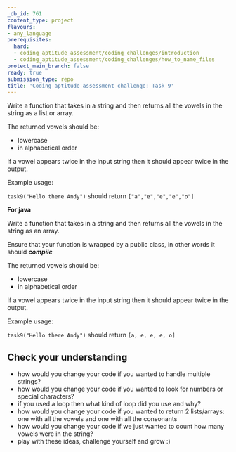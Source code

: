 ```yaml
---
_db_id: 761
content_type: project
flavours:
- any_language
prerequisites:
  hard:
  - coding_aptitude_assessment/coding_challenges/introduction
  - coding_aptitude_assessment/coding_challenges/how_to_name_files
protect_main_branch: false
ready: true
submission_type: repo
title: 'Coding aptitude assessment challenge: Task 9'
---
```


Write a function that takes in a string and then returns all the vowels in the string as a list or array.

The returned vowels should be:

- lowercase
- in alphabetical order

If a vowel appears twice in the input string then it should appear twice in the output.

Example usage:

`task9("Hello there Andy")` should return `["a","e","e","e","o"]`

**For java**

Write a function that takes in a string and then returns all the vowels in the string as an array.

Ensure that your function is wrapped by a public class, in other words it should ***compile***

The returned vowels should be:

- lowercase
- in alphabetical order

If a vowel appears twice in the input string then it should appear twice in the output.

Example usage:

`task9("Hello there Andy")` should return `[a, e, e, e, o]`

## Check your understanding 

- how would you change your code if you wanted to handle multiple strings?
- how would you change your code if you wanted to look for numbers or special characters?
- if you used a loop then what kind of loop did you use and why? 
- how would you change your code if you wanted to return 2 lists/arrays: one with all the vowels and one with all the consonants 
- how would you change your code if we just wanted to count how many vowels were in the string?
- play with these ideas, challenge yourself and grow :)
